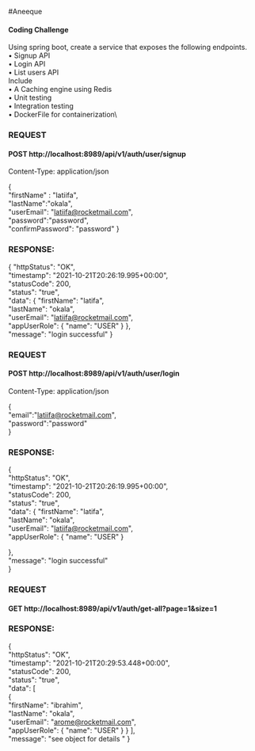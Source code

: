 #Aneeque
#### Coding Challenge
Using spring boot, create a service that exposes the following endpoints.\
•	Signup API\
•	Login API\
•	List users API\
Include\
•	A Caching engine using Redis\
•	Unit testing\
•	Integration testing\
•	DockerFile for containerization\


###  REQUEST
#### POST http://localhost:8989/api/v1/auth/user/signup
Content-Type: application/json

{\
    "firstName" : "latiifa",\
    "lastName":"okala",\
    "userEmail": "latiifa@rocketmail.com",\
    "password":"password",\
    "confirmPassword": "password"
}


### RESPONSE:
{
"httpStatus": "OK",\
"timestamp": "2021-10-21T20:26:19.995+00:00",\
"statusCode": 200,\
"status": "true",\
"data": {
"firstName": "latifa",\
"lastName": "okala",\
"userEmail": "latiifa@rocketmail.com",\
"appUserRole": {
"name": "USER"
}
},\
"message": "login successful"
}




### REQUEST
#### POST http://localhost:8989/api/v1/auth/user/login
Content-Type: application/json

{\
"email":"latiifa@rocketmail.com",\
"password":"password"\
}

### RESPONSE:
{\
"httpStatus": "OK",\
"timestamp": "2021-10-21T20:26:19.995+00:00",\
"statusCode": 200,\
"status": "true",\
"data": {
"firstName": "latifa",\
"lastName": "okala",\
"userEmail": "latiifa@rocketmail.com",\
"appUserRole": {
"name": "USER"
}

},\
"message": "login successful"\
}



### REQUEST
#### GET http://localhost:8989/api/v1/auth/get-all?page=1&size=1


### RESPONSE:
{\
"httpStatus": "OK",\
"timestamp": "2021-10-21T20:29:53.448+00:00",\
"statusCode": 200,\
"status": "true",\
"data": [\
{\
"firstName": "ibrahim",\
"lastName": "okala",\
"userEmail": "arome@rocketmail.com",\
"appUserRole": {
"name": "USER"
}
}
],\
"message": "see object for details "
}
